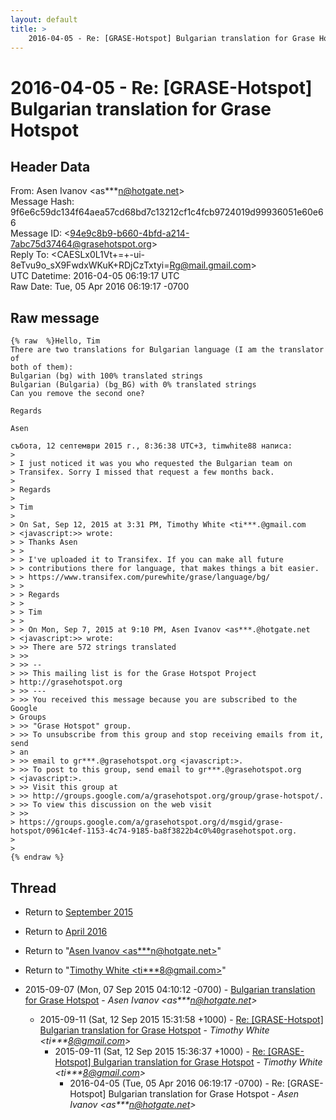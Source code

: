```yaml
---
layout: default
title: >
    2016-04-05 - Re: [GRASE-Hotspot] Bulgarian translation for Grase Hotspot
---
```


# 2016-04-05 - Re: [GRASE-Hotspot] Bulgarian translation for Grase Hotspot

## Header Data

From: Asen Ivanov \<as***n@hotgate.net\><br>
Message Hash: 9f6e6c59dc134f64aea57cd68bd7c13212cf1c4fcb9724019d99936051e60e66<br>
Message ID: \<94e9c8b9-b660-4bfd-a214-7abc75d37464@grasehotspot.org\><br>
Reply To: \<CAESLx0L1Vt+=+-ui-8eTvu9o_sX9FwdxWKuK+RDjCzTxtyi=Rg@mail.gmail.com\><br>
UTC Datetime: 2016-04-05 06:19:17 UTC<br>
Raw Date: Tue, 05 Apr 2016 06:19:17 -0700<br>

## Raw message

```
{% raw  %}Hello, Tim
There are two translations for Bulgarian language (I am the translator of 
both of them):
Bulgarian (bg) with 100% translated strings
Bulgarian (Bulgaria) (bg_BG) with 0% translated strings
Can you remove the second one?

Regards

Asen

събота, 12 септември 2015 г., 8:36:38 UTC+3, timwhite88 написа:
>
> I just noticed it was you who requested the Bulgarian team on 
> Transifex. Sorry I missed that request a few months back. 
>
> Regards 
>
> Tim 
>
> On Sat, Sep 12, 2015 at 3:31 PM, Timothy White <ti***.@gmail.com 
> <javascript:>> wrote: 
> > Thanks Asen 
> > 
> > I've uploaded it to Transifex. If you can make all future 
> > contributions there for language, that makes things a bit easier. 
> > https://www.transifex.com/purewhite/grase/language/bg/ 
> > 
> > Regards 
> > 
> > Tim 
> > 
> > On Mon, Sep 7, 2015 at 9:10 PM, Asen Ivanov <as***.@hotgate.net 
> <javascript:>> wrote: 
> >> There are 572 strings translated 
> >> 
> >> -- 
> >> This mailing list is for the Grase Hotspot Project 
> http://grasehotspot.org 
> >> --- 
> >> You received this message because you are subscribed to the Google 
> Groups 
> >> "Grase Hotspot" group. 
> >> To unsubscribe from this group and stop receiving emails from it, send 
> an 
> >> email to gr***.@grasehotspot.org <javascript:>. 
> >> To post to this group, send email to gr***.@grasehotspot.org 
> <javascript:>. 
> >> Visit this group at 
> >> http://groups.google.com/a/grasehotspot.org/group/grase-hotspot/. 
> >> To view this discussion on the web visit 
> >> 
> https://groups.google.com/a/grasehotspot.org/d/msgid/grase-hotspot/0961c4ef-1153-4c74-9185-ba8f3822b4c0%40grasehotspot.org. 
>
>
{% endraw %}
```

## Thread

+ Return to [September 2015](/archive/2015/09)
+ Return to [April 2016](/archive/2016/04)

+ Return to "[Asen Ivanov <as***n<span>@</span>hotgate.net>](/authors/as___n_at_hotgate_net)"
+ Return to "[Timothy White <ti***8<span>@</span>gmail.com>](/authors/ti___8_at_gmail_com)"

+ 2015-09-07 (Mon, 07 Sep 2015 04:10:12 -0700) - [Bulgarian translation for Grase Hotspot](/archive/2015/09/7164874539f5b871034ae3ccd3c58958a99543bff27b912558b5176896891602) - _Asen Ivanov \<as***n@hotgate.net\>_
  + 2015-09-11 (Sat, 12 Sep 2015 15:31:58 +1000) - [Re: [GRASE-Hotspot] Bulgarian translation for Grase Hotspot](/archive/2015/09/626162cc9603c914dc58d214005fd974564d3f938b7f7054e753fb866dfa6612) - _Timothy White \<ti***8@gmail.com\>_
    + 2015-09-11 (Sat, 12 Sep 2015 15:36:37 +1000) - [Re: [GRASE-Hotspot] Bulgarian translation for Grase Hotspot](/archive/2015/09/715455b2c28f1e2401741cb053edceabdf6375416370f47122ee57d90faae6ca) - _Timothy White \<ti***8@gmail.com\>_
      + 2016-04-05 (Tue, 05 Apr 2016 06:19:17 -0700) - Re: [GRASE-Hotspot] Bulgarian translation for Grase Hotspot - _Asen Ivanov \<as***n@hotgate.net\>_


